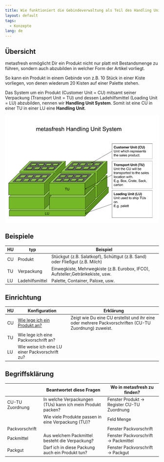 ```yaml
---
title: Wie funktioniert die Gebindeverwaltung als Teil des Handling Unit Systems?
layout: default
tags:
  - Konzepte
lang: de
---
```

## Übersicht

metasfresh ermöglicht Dir ein Produkt nicht nur platt mit Bestandsmenge zu führen, sondern auch abzubilden in welcher Form der Artikel vorliegt.

So kann ein Produkt in einem Gebinde von z.B. 10 Stück in einer Kiste vorliegen, von denen wiederum 20 Kisten auf einer Palette stehen.

Das System um ein Produkt (Customer Unit = CU) mitsamt seiner Verpackung (Transport Unit = TU) und dessen Ladehilfsmittel (Loading Unit = LU) abzubilden, nennen wir **Handling Unit System**.
Somit ist eine CU in einer TU in einer LU eine **Handling Unit**.

![Handling Unit](../images/en_drawing_Handling_Unit_System.png)

## Beispiele

HU|typ|Beispiel
---|---|---
CU|Produkt|Stückgut (z.B. Salatkopf), Schüttgut (z.B. Sand) oder Fließgut (z.B. Milch)
TU|Verpackung|Einwegkiste, Mehrwegkiste (z.B. Eurobox, IFCO), Aufsteller,Getränkekiste, usw.
LU|Ladehilfsmittel|Palette, Container, Paloxe, usw.

## Einrichtung

HU|Konfiguration|Erklärung
---|---|---
CU|[Wie lege ich ein Produkt an?](Wie_lege_ich_ein_neues_Produkt_an)|Zeigt wie Du eine CU erstellst und ihr eine oder mehrere Packvorschriften (CU-TU Zuordnung) zuweist.
TU|Wie lege ich eine Packvorschrift an? 
LU|Wie weise ich eine LU einer Packvorschrift zu?

## Begriffsklärung

|                 | Beantwortet diese Fragen                                    | Wo in metasfresh zu finden?                |
| --------------- | ----------------------------------------------------------- | ------------------------------------------ |
| CU-TU Zuordnung | In welche Verpackungen (TUs) kann ich mein Produkt packen?  | Fenster Produkt → Register CU-TU Zuordnung |
|                 | Wie viele Produkte passen in eine Verpackung (TU)?          | Feld Menge                                 |
| Packvorschrift  |                                                             | Fenster Packvorschrift                     |
| Packmittel      |  Aus welchem Packmittel besteht die Verpackung?             | Fenster Packvorschrift  → Packmittel       |
| Packgut         | Darf ich in diese Packung auch ein Produkt tun?             | Fenster Packvorschrift  → Packgut          |
